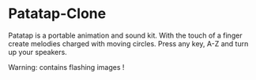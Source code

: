 # Patatap-Clone
Patatap is a portable animation and sound kit. With the touch of a finger create melodies charged with moving circles. 
Press any key, A-Z and turn up your speakers. 

Warning: contains flashing images !
